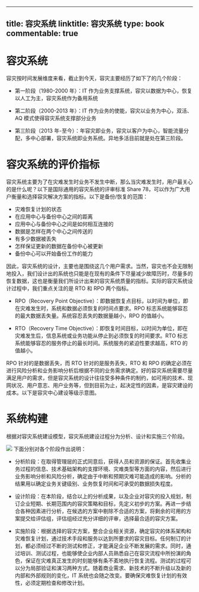 
---
title: 容灾系统
linktitle: 容灾系统
type: book
commentable: true
---

# 容灾系统

容灾按时间发展维度来看，截止到今天，容灾主要经历了如下了的几个阶段：

- 第一阶段（1980-2000 年）：IT 作为业务支撑系统，容灾以数据为中心，恢复以人工为主，容灾系统作为备用系统

- 第二阶段（2000-2013 年）：IT 作为业务的使能，容灾以业务为中心，双活、AQ 模式使得容灾系统支撑部分业务

- 第三阶段（2013 年-至今）：年容灾即业务，容灾以客户为中心，智能流量分配，多中心部署，容灾系统即业务系统。异地多活目前就是处在第三阶段。

# 容灾系统的评价指标

容灾系统主要为了在灾难发生时业务不发生中断，那么当灾难发生时，用户最关心的是什么呢？以下是国际通用的容灾系统的评审标准 Share 78，可以作为广大用户衡量和选择容灾解决方案的指标。以下是备份/恢复的范围：

- 灾难恢复计划的状态
- 在应用中心与备份中心之间的距离
- 应用中心与备份中心之间是如何相互连接的
- 数据是怎样在两个中心之间传送的
- 有多少数据被丢失
- 怎样保证更新的数据在备份中心被更新
- 备份中心可以开始备份工作的能力

因此，容灾系统的设计，主要也是围绕这几个用户需求。当然，容灾也不会无限制地投入，我们设计出的系统也只能是在现有的条件下尽量减少故障历时，尽量多的恢复数据，这也是衡量我们所设计出来的容灾系统质量的指标。实际的容灾系统设计过程中，我们重点关注的是 RTO 和 RPO 两个指标。

- RPO（Recovery Point Objective）：即数据恢复点目标，以时间为单位，即在灾难发生时，系统和数据必须恢复的时间点要求。RPO 标志系统能够容忍的最大数据丢失量。系统容忍丢失的数据量越小，RPO 的值越小。

- RTO（Recovery Time Objective）：即恢复时间目标，以时间为单位，即在灾难发生后，信息系统或业务功能从停止到必须恢复的时间要求。RTO 标志系统能够容忍的服务停止的最长时间。系统服务的紧迫性要求越高，RTO 的值越小。

RPO 针对的是数据丢失，而 RTO 针对的是服务丢失，RTO 和 RPO 的确定必须在进行风险分析和业务影响分析后根据不同的业务需求确定。好的容灾系统需要尽量满足用户的需求，但是容灾系统的设计往往受多种条件的制约，如可用的技术、现网状况、用户意志、用户业务等，但到目前为止，起决定性的因素，是容灾建设的成本。以下是容灾中心建设等级示意图。

# 系统构建

根据对容灾系统建设模型，容灾系统建设过程分为分析、设计和实施三个阶段。

![](https://i.postimg.cc/gjTLWhS6/image.png)
下面分别对各个阶段作出说明：

- 分析阶段：在取得管理层的正式同意后，获得人员和资源的保证。首先收集业务过程的信息、技术基础架构的支撑环境、灾难类型等方面的内容，然后进行业务影响分析和风险分析，确定由于中断和预期灾难可能造成的影响。分析的结果用以确定业务关键级别、业务恢复时间和可承受的数据损失程度。

- 设计阶段：在本阶段，结合以上的分析成果，以及企业对容灾的投入规划，制订企业短期、长期范围内的容灾策略和目标，先定义初步的方案。再进一步结合各种因素进行分析，在候选的方案中剔除不合适的方案，将剩余的可用的方案提交给评估组，评估组经过充分详细的评审，选择最合适的容灾方案。

- 实施阶段：根据选择的容灾方案，整合企业相关资源，确定容灾的体系架构和灾难恢复计划，通过技术手段和服务以达到所要求的容灾目标。任何制订的计划，都必须经过不断的测试和修正，才能满足企业不断发展的需求。同时，通过培训、测试过程，也能够使企业内部人员熟悉自己在容灾流程中所扮演的角色，保证在灾难真正发生的时刻能够有条不紊地执行恢复流程。测试的过程可以分为局部验证和演习两种方式。随着商业需求、新技术的不断升级以及新的内部和外部规则的变化，IT 系统也会随之改变。要确保灾难恢复计划的有效性，必须定期检查和修改计划。

    